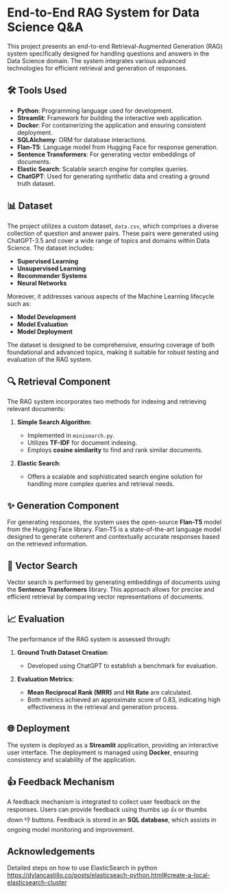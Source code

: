# End-to-End RAG System for Data Science Q&A

This project presents an end-to-end Retrieval-Augmented Generation (RAG) system specifically designed for handling questions and answers in the Data Science domain. The system integrates various advanced technologies for efficient retrieval and generation of responses.

## 🛠️ Tools Used

- **Python**: Programming language used for development.
- **Streamlit**: Framework for building the interactive web application.
- **Docker**: For containerizing the application and ensuring consistent deployment.
- **SQLAlchemy**: ORM for database interactions.
- **Flan-T5**: Language model from Hugging Face for response generation.
- **Sentence Transformers**: For generating vector embeddings of documents.
- **Elastic Search**: Scalable search engine for complex queries.
- **ChatGPT**: Used for generating synthetic data and creating a ground truth dataset.

## 📊 Dataset

The project utilizes a custom dataset, `data.csv`, which comprises a diverse collection of question and answer pairs. These pairs were generated using ChatGPT-3.5 and cover a wide range of topics and domains within Data Science. The dataset includes:

- **Supervised Learning**
- **Unsupervised Learning**
- **Recommender Systems**
- **Neural Networks**

Moreover, it addresses various aspects of the Machine Learning lifecycle such as:

- **Model Development**
- **Model Evaluation**
- **Model Deployment**

The dataset is designed to be comprehensive, ensuring coverage of both foundational and advanced topics, making it suitable for robust testing and evaluation of the RAG system.

## 🔍 Retrieval Component

The RAG system incorporates two methods for indexing and retrieving relevant documents:

1. **Simple Search Algorithm**:
   - Implemented in `minisearch.py`.
   - Utilizes **TF-IDF** for document indexing.
   - Employs **cosine similarity** to find and rank similar documents.

2. **Elastic Search**:
   - Offers a scalable and sophisticated search engine solution for handling more complex queries and retrieval needs.

## ✨ Generation Component

For generating responses, the system uses the open-source **Flan-T5** model from the Hugging Face library. Flan-T5 is a state-of-the-art language model designed to generate coherent and contextually accurate responses based on the retrieved information.

## 🔄 Vector Search

Vector search is performed by generating embeddings of documents using the **Sentence Transformers** library. This approach allows for precise and efficient retrieval by comparing vector representations of documents.

## 📈 Evaluation

The performance of the RAG system is assessed through:

1. **Ground Truth Dataset Creation**:
   - Developed using ChatGPT to establish a benchmark for evaluation.

2. **Evaluation Metrics**:
   - **Mean Reciprocal Rank (MRR)** and **Hit Rate** are calculated.
   - Both metrics achieved an approximate score of 0.83, indicating high effectiveness in the retrieval and generation process.

## 🌐 Deployment

The system is deployed as a **Streamlit** application, providing an interactive user interface. The deployment is managed using **Docker**, ensuring consistency and scalability of the application.

## 👍 Feedback Mechanism

A feedback mechanism is integrated to collect user feedback on the responses. Users can provide feedback using thumbs up 👍 or thumbs down 👎 buttons. Feedback is stored in an **SQL database**, which assists in ongoing model monitoring and improvement.

## Acknowledgements

Detailed steps on how to use ElasticSearch in python
https://dylancastillo.co/posts/elasticseach-python.html#create-a-local-elasticsearch-cluster
